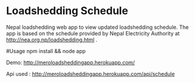 # Loadshedding Schedule
Nepal loadshedding web app to view updated loadshedding schedule. The app is based on the schedule provided by Nepal Electricity Authority at http://nea.org.np/loadshedding.html .

#Usage 
npm install && node app



Demo: http://meroloadsheddingapp.herokuapp.com/

Api used : http://meroloadsheddingapp.herokuapp.com/api/schedule
